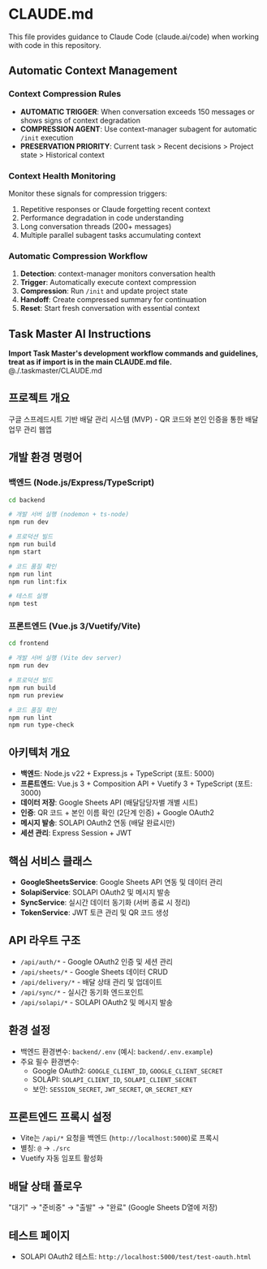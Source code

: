 # CLAUDE.md

This file provides guidance to Claude Code (claude.ai/code) when working with code in this repository.


## Automatic Context Management

### Context Compression Rules
- **AUTOMATIC TRIGGER**: When conversation exceeds 150 messages or shows signs of context degradation
- **COMPRESSION AGENT**: Use context-manager subagent for automatic `/init` execution
- **PRESERVATION PRIORITY**: Current task > Recent decisions > Project state > Historical context

### Context Health Monitoring
Monitor these signals for compression triggers:
1. Repetitive responses or Claude forgetting recent context
2. Performance degradation in code understanding
3. Long conversation threads (200+ messages)
4. Multiple parallel subagent tasks accumulating context

### Automatic Compression Workflow
1. **Detection**: context-manager monitors conversation health
2. **Trigger**: Automatically execute context compression
3. **Compression**: Run `/init` and update project state
4. **Handoff**: Create compressed summary for continuation
5. **Reset**: Start fresh conversation with essential context




## Task Master AI Instructions
**Import Task Master's development workflow commands and guidelines, treat as if import is in the main CLAUDE.md file.**
@./.taskmaster/CLAUDE.md

## 프로젝트 개요
구글 스프레드시트 기반 배달 관리 시스템 (MVP) - QR 코드와 본인 인증을 통한 배달 업무 관리 웹앱

## 개발 환경 명령어

### 백엔드 (Node.js/Express/TypeScript)
```bash
cd backend

# 개발 서버 실행 (nodemon + ts-node)
npm run dev

# 프로덕션 빌드
npm run build
npm start

# 코드 품질 확인
npm run lint
npm run lint:fix

# 테스트 실행
npm test
```

### 프론트엔드 (Vue.js 3/Vuetify/Vite)
```bash
cd frontend

# 개발 서버 실행 (Vite dev server)
npm run dev

# 프로덕션 빌드
npm run build
npm run preview

# 코드 품질 확인
npm run lint
npm run type-check
```

## 아키텍처 개요
- **백엔드**: Node.js v22 + Express.js + TypeScript (포트: 5000)
- **프론트엔드**: Vue.js 3 + Composition API + Vuetify 3 + TypeScript (포트: 3000)
- **데이터 저장**: Google Sheets API (배달담당자별 개별 시트)
- **인증**: QR 코드 + 본인 이름 확인 (2단계 인증) + Google OAuth2
- **메시지 발송**: SOLAPI OAuth2 연동 (배달 완료시만)
- **세션 관리**: Express Session + JWT

## 핵심 서비스 클래스
- **GoogleSheetsService**: Google Sheets API 연동 및 데이터 관리
- **SolapiService**: SOLAPI OAuth2 및 메시지 발송
- **SyncService**: 실시간 데이터 동기화 (서버 종료 시 정리)
- **TokenService**: JWT 토큰 관리 및 QR 코드 생성

## API 라우트 구조
- `/api/auth/*` - Google OAuth2 인증 및 세션 관리
- `/api/sheets/*` - Google Sheets 데이터 CRUD
- `/api/delivery/*` - 배달 상태 관리 및 업데이트
- `/api/sync/*` - 실시간 동기화 엔드포인트
- `/api/solapi/*` - SOLAPI OAuth2 및 메시지 발송

## 환경 설정
- 백엔드 환경변수: `backend/.env` (예시: `backend/.env.example`)
- 주요 필수 환경변수:
  - Google OAuth2: `GOOGLE_CLIENT_ID`, `GOOGLE_CLIENT_SECRET`
  - SOLAPI: `SOLAPI_CLIENT_ID`, `SOLAPI_CLIENT_SECRET`
  - 보안: `SESSION_SECRET`, `JWT_SECRET`, `QR_SECRET_KEY`

## 프론트엔드 프록시 설정
- Vite는 `/api/*` 요청을 백엔드 (`http://localhost:5000`)로 프록시
- 별칭: `@` → `./src`
- Vuetify 자동 임포트 활성화

## 배달 상태 플로우
"대기" → "준비중" → "출발" → "완료" (Google Sheets D열에 저장)

## 테스트 페이지
- SOLAPI OAuth2 테스트: `http://localhost:5000/test/test-oauth.html`